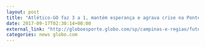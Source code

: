 ```yaml
---
layout: post
title: "Atlético-GO faz 3 a 1, mantém esperança e agrava crise na Ponte Preta "
date: 2017-09-17T02:30:14+00:00
external_link: "http://globoesporte.globo.com/sp/campinas-e-regiao/futebol/brasileirao-serie-a/noticia/atletico-go-faz-3-a-1-mantem-esperanca-e-agrava-crise-na-ponte-preta.ghtml"
categories: news globo.com
---
```

